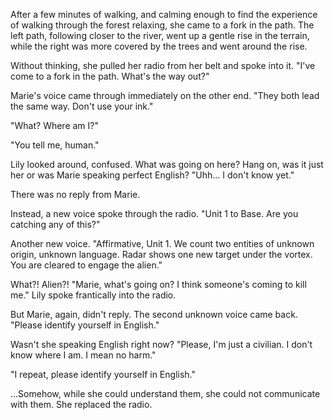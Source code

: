 After a few minutes of walking, and calming enough to find the experience of walking through the forest relaxing, she came to a fork in the path. The left path, following closer to the river, went up a gentle rise in the terrain, while the right was more covered by the trees and went around the rise.

Without thinking, she pulled her radio from her belt and spoke into it. "I've come to a fork in the path. What's the way out?"

Marie's voice came through immediately on the other end. "They both lead the same way. Don't use your ink."

"What? Where am I?"

"You tell me, human."

Lily looked around, confused. What was going on here? Hang on, was it just her or was Marie speaking perfect English? "Uhh... I don't know yet."

There was no reply from Marie.

Instead, a new voice spoke through the radio. "Unit 1 to Base. Are you catching any of this?"

Another new voice. "Affirmative, Unit 1. We count two entities of unknown origin, unknown language. Radar shows one new target under the vortex. You are cleared to engage the alien."

What?! Alien?! "Marie, what's going on? I think someone's coming to kill me." Lily spoke frantically into the radio.

But Marie, again, didn't reply. The second unknown voice came back. "Please identify yourself in English."

Wasn't she speaking English right now? "Please, I'm just a civilian. I don't know where I am. I mean no harm."

"I repeat, please identify yourself in English."

...Somehow, while she could understand them, she could not communicate with them. She replaced the radio.